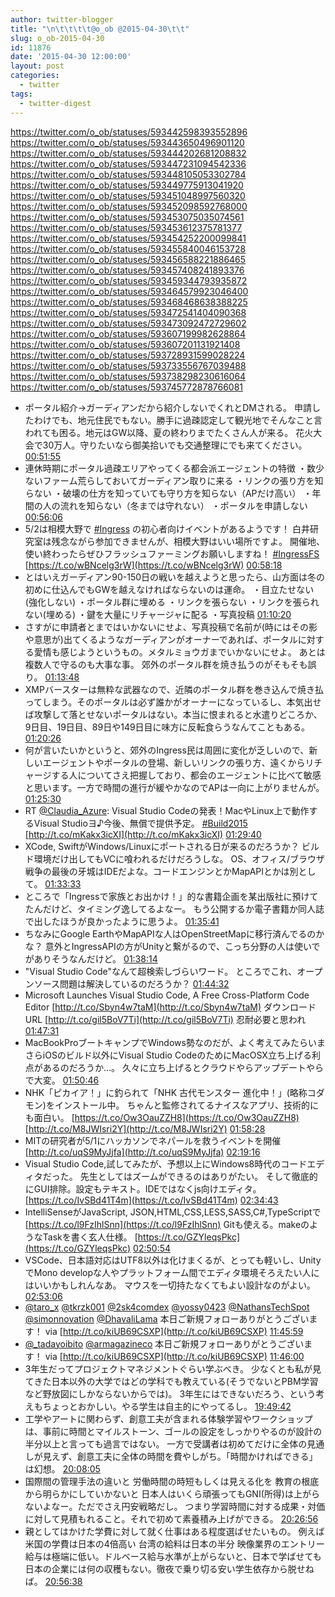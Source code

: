 ```yaml
---
author: twitter-blogger
title: "\n\t\t\t\t@o_ob @2015-04-30\t\t"
slug: o_ob-2015-04-30
id: 11876
date: '2015-04-30 12:00:00'
layout: post
categories:
  - twitter
tags:
  - twitter-digest
---
```


https://twitter.com/o_ob/statuses/593442598393552896 https://twitter.com/o_ob/statuses/593443650496901120 https://twitter.com/o_ob/statuses/593444202681208832 https://twitter.com/o_ob/statuses/593447231094542336 https://twitter.com/o_ob/statuses/593448105053302784 https://twitter.com/o_ob/statuses/593449775913041920 https://twitter.com/o_ob/statuses/593451048997560320 https://twitter.com/o_ob/statuses/593452098592768000 https://twitter.com/o_ob/statuses/593453075035074561 https://twitter.com/o_ob/statuses/593453612375781377 https://twitter.com/o_ob/statuses/593454252200099841 https://twitter.com/o_ob/statuses/593455840046153728 https://twitter.com/o_ob/statuses/593456588221886465 https://twitter.com/o_ob/statuses/593457408241893376 https://twitter.com/o_ob/statuses/593459344793935872 https://twitter.com/o_ob/statuses/593464579923046400 https://twitter.com/o_ob/statuses/593468468638388225 https://twitter.com/o_ob/statuses/593472541404090368 https://twitter.com/o_ob/statuses/593473092472729602 https://twitter.com/o_ob/statuses/593607199982628864 https://twitter.com/o_ob/statuses/593607201131921408 https://twitter.com/o_ob/statuses/593728931599028224 https://twitter.com/o_ob/statuses/593733556767039488 https://twitter.com/o_ob/statuses/593738298230616064 https://twitter.com/o_ob/statuses/593745772878766081  

*   ポータル紹介→ガーディアンだから紹介しないでくれとDMされる。 申請したわけでも、地元住民でもない。勝手に過疎認定して観光地でそんなこと言われても困る。地元はGW以降、夏の終わりまでたくさん人が来る。 花火大会で30万人。守りたいなら御美拾いでも交通整理にでも来てください。 [00:51:55](https://twitter.com/o_ob/statuses/593442598393552896)
*   連休時期にポータル過疎エリアやってくる都会派エージェントの特徴 ・数少ないファーム荒らしておいてガーディアン取りに来る ・リンクの張り方を知らない ・破壊の仕方を知っていても守り方を知らない（APだけ高い） ・年間の人の流れを知らない（冬までは守れない） ・ポータルを申請しない [00:56:06](https://twitter.com/o_ob/statuses/593443650496901120)
*   5/2は相模大野で [#Ingress](https://twitter.com/search?q=%23Ingress&src=hash) の初心者向けイベントがあるようです！ 白井研究室は残念ながら参加できませんが、相模大野はいい場所ですよ。 開催地、使い終わったらぜひフラッシュファーミングお願いしますね！ [#IngressFS](https://twitter.com/search?q=%23IngressFS&src=hash) [https://t.co/wBNcelg3rW](https://t.co/wBNcelg3rW) [00:58:18](https://twitter.com/o_ob/statuses/593444202681208832)
*   とはいえガーディアン90-150日の戦いを越えようと思ったら、山方面は冬の初めに仕込んでもGWを越えなければならないのは運命。 ・目立たせない(強化しない) ・ポータル群に埋める ・リンクを張らない ・リンクを張られない(埋める) ・鍵を大量にリチャージャに配る ・写真投稿 [01:10:20](https://twitter.com/o_ob/statuses/593447231094542336)
*   さすがに申請者とまではいかないにせよ、写真投稿で名前が(時にはその影や意思が)出てくるようなガーディアンがオーナーであれば、ポータルに対する愛情も感じようというもの。メタルミョウガまでいかないにせよ。 あとは複数人で守るのも大事な事。 郊外のポータル群を焼き払うのがそもそも誤り。 [01:13:48](https://twitter.com/o_ob/statuses/593448105053302784)
*   XMPバースターは無粋な武器なので、近隣のポータル群を巻き込んで焼き払ってしまう。そのポータルは必ず誰かがオーナーになっているし、本気出せば攻撃して落とせないポータルはない。本当に恨まれると水遣りどころか、9日目、19日目、89日や149日目に味方に反転食らうなんてこともある。 [01:20:26](https://twitter.com/o_ob/statuses/593449775913041920)
*   何が言いたいかというと、郊外のIngress民は周囲に変化が乏しいので、新しいエージェントやポータルの登場、新しいリンクの張り方、遠くからリチャージする人についてさえ把握しており、都会のエージェントに比べて敏感と思います。一方で時間の進行が緩やかなのでAPは一向に上がりませんが。 [01:25:30](https://twitter.com/o_ob/statuses/593451048997560320)
*   RT [@Claudia_Azure](https://twitter.com/Claudia_Azure): Visual Studio Codeの発表！MacやLinux上で動作するVisual Studioヨ♪今後、無償で提供予定。 [#Build2015](https://twitter.com/search?q=%23Build2015&src=hash) [http://t.co/mKakx3icXI](http://t.co/mKakx3icXI) [01:29:40](https://twitter.com/o_ob/statuses/593452098592768000)
*   XCode, SwiftがWindows/Linuxにポートされる日が来るのだろうか？ ビルド環境だけ出してもVCに喰われるだけだろうしな。 OS、オフィス/ブラウザ戦争の最後の牙城はIDEだよな。コードエンジンとかMapAPIとかは別として。 [01:33:33](https://twitter.com/o_ob/statuses/593453075035074561)
*   ところで「Ingressで家族とお出かけ！」的な書籍企画を某出版社に預けてたんだけど、タイミング逸してるよなー。 もう公開するか電子書籍か同人誌で出したほうが良かったように思うよ。 [01:35:41](https://twitter.com/o_ob/statuses/593453612375781377)
*   ちなみにGoogle EarthやMapAPIな人はOpenStreetMapに移行済んでるのかな？ 意外とIngressAPIの方がUnityと繋がるので、こっち分野の人は使いでがありそうなんだけど。 [01:38:14](https://twitter.com/o_ob/statuses/593454252200099841)
*   "Visual Studio Code"なんて超検索しづらいワード。 ところでこれ、オープンソース問題は解決しているのだろうか？ [01:44:32](https://twitter.com/o_ob/statuses/593455840046153728)
*   Microsoft Launches Visual Studio Code, A Free Cross-Platform Code Editor [http://t.co/Sbyn4w7taM](http://t.co/Sbyn4w7taM) ダウンロードURL [http://t.co/gil5BoV7Ti](http://t.co/gil5BoV7Ti) 忍耐必要と思われ [01:47:31](https://twitter.com/o_ob/statuses/593456588221886465)
*   MacBookProブートキャンプでWindows勢なのだが、よく考えてみたらいまさらiOSのビルド以外にVisual Studio CodeのためにMacOSX立ち上げる利点があるのだろうか…。 久々に立ち上げるとクラウドやらアップデートやらで大変。 [01:50:46](https://twitter.com/o_ob/statuses/593457408241893376)
*   NHK「ピカイア！」に釣られて「NHK 古代モンスター 進化中！」(略称コダモン)をインストール中。 ちゃんと監修されてるナイスなアプリ、技術的にも面白い。 [https://t.co/Ow3OauZZH8](https://t.co/Ow3OauZZH8) [http://t.co/M8JWIsri2Y](http://t.co/M8JWIsri2Y) [01:58:28](https://twitter.com/o_ob/statuses/593459344793935872)
*   MITの研究者が5/1にハッカソンでネパールを救うイベントを開催 [http://t.co/uqS9MyJjfa](http://t.co/uqS9MyJjfa) [02:19:16](https://twitter.com/o_ob/statuses/593464579923046400)
*   Visual Studio Code,試してみたが、予想以上にWindows8時代のコードエディタだった。 先生としてはズームができるのはありがたい。 そして徹底的にGUI排除。設定もテキスト。IDEではなくjs向けエディタ。 [https://t.co/IvSBd41T4m](https://t.co/IvSBd41T4m) [02:34:43](https://twitter.com/o_ob/statuses/593468468638388225)
*   IntelliSenseがJavaScript, JSON,HTML,CSS,LESS,SASS,C#,TypeScriptで [https://t.co/l9FzIhlSnn](https://t.co/l9FzIhlSnn) Gitも使える。makeのようなTaskを書く玄人仕様。 [https://t.co/GZYleqsPkc](https://t.co/GZYleqsPkc) [02:50:54](https://twitter.com/o_ob/statuses/593472541404090368)
*   VSCode、日本語対応はUTF8以外は化けまくるが、とっても軽いし、UnityでMono developな人やプラットフォーム間でエディタ環境そろえたい人にはいいかもしれんなあ。 マウスを一切持たなくてもよい設計なのがよい。 [02:53:06](https://twitter.com/o_ob/statuses/593473092472729602)
*   [@taro_x](https://twitter.com/taro_x) [@tkrzk001](https://twitter.com/tkrzk001) [@2sk4comdex](https://twitter.com/2sk4comdex) [@yossy0423](https://twitter.com/yossy0423) [@NathansTechSpot](https://twitter.com/NathansTechSpot) [@simonnovation](https://twitter.com/simonnovation) [@DhavaliLama](https://twitter.com/DhavaliLama) 本日ご新規フォローありがとうございます！ via [http://t.co/kiUB69CSXP](http://t.co/kiUB69CSXP) [11:45:59](https://twitter.com/o_ob/statuses/593607199982628864)
*   [@_tadayoibito](https://twitter.com/_tadayoibito) [@armagazineco](https://twitter.com/armagazineco) 本日ご新規フォローありがとうございます！ via [http://t.co/kiUB69CSXP](http://t.co/kiUB69CSXP) [11:46:00](https://twitter.com/o_ob/statuses/593607201131921408)
*   3年生だってプロジェクトマネジメントぐらい学ぶべき。 少なくとも私が見てきた日本以外の大学ではどの学科でも教えている(そうでないとPBM学習など野放図にしかならないからでは)。 3年生にはできないだろう、という考えもちょっとおかしい。やる学生は自主的にやってるし。 [19:49:42](https://twitter.com/o_ob/statuses/593728931599028224)
*   工学やアートに関わらず、創意工夫が含まれる体験学習やワークショップは、事前に時間とマイルストーン、ゴールの設定をしっかりやるのが設計の半分以上と言っても過言ではない。 一方で受講者は初めてだけに全体の見通しが見えず、創意工夫に全体の時間を費やしがち。「時間かければできる」は幻想。 [20:08:05](https://twitter.com/o_ob/statuses/593733556767039488)
*   国際間の管理手法の違いと 労働時間の時短もしくは見える化を 教育の根底から明らかにしていかないと 日本人はいくら頑張ってもGNI(所得)は上がらないよなー。ただでさえ円安戦略だし。 つまり学習時間に対する成果・対価に対して見積もれること。それで初めて素養積み上げができる。 [20:26:56](https://twitter.com/o_ob/statuses/593738298230616064)
*   親としてはかけた学費に対して就く仕事はある程度選ばせたいもの。 例えば米国の学費は日本の4倍高い 台湾の給料は日本の半分 映像業界のエントリー給与は極端に低い。ドルベース給与水準が上がらないと、日本で学ばせても日本の企業には何の収穫もない。徹夜で乗り切る安い学生依存から脱せねば。 [20:56:38](https://twitter.com/o_ob/statuses/593745772878766081)